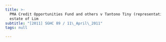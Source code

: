 ```yaml
---
title: >-
  PMA Credit Opportunities Fund and others v Tantono Tiny (representative of the
  estate of Lim
subtitle: "[2011] SGHC 89 / 11\_April\_2011"
tags: null

---
```


